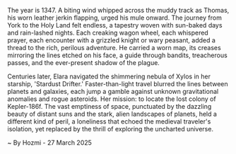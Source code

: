 
The year is 1347.  A biting wind whipped across the muddy track as Thomas, his worn leather jerkin flapping, urged his mule onward.  The journey from York to the Holy Land felt endless, a tapestry woven with sun-baked days and rain-lashed nights.  Each creaking wagon wheel, each whispered prayer, each encounter with a grizzled knight or wary peasant, added a thread to the rich, perilous adventure.  He carried a worn map, its creases mirroring the lines etched on his face, a guide through bandits, treacherous passes, and the ever-present shadow of the plague.

Centuries later, Elara navigated the shimmering nebula of Xylos in her starship, 'Stardust Drifter.'  Faster-than-light travel blurred the lines between planets and galaxies, each jump a gamble against unknown gravitational anomalies and rogue asteroids. Her mission: to locate the lost colony of Kepler-186f.  The vast emptiness of space, punctuated by the dazzling beauty of distant suns and the stark, alien landscapes of planets, held a different kind of peril, a loneliness that echoed the medieval traveler's isolation, yet replaced by the thrill of exploring the uncharted universe.

~ By Hozmi - 27 March 2025
